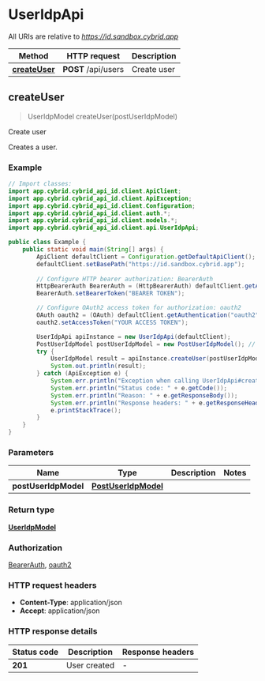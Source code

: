 # UserIdpApi

All URIs are relative to *https://id.sandbox.cybrid.app*

| Method | HTTP request | Description |
|------------- | ------------- | -------------|
| [**createUser**](UserIdpApi.md#createUser) | **POST** /api/users | Create user |



## createUser

> UserIdpModel createUser(postUserIdpModel)

Create user

Creates a user.  

### Example

```java
// Import classes:
import app.cybrid.cybrid_api_id.client.ApiClient;
import app.cybrid.cybrid_api_id.client.ApiException;
import app.cybrid.cybrid_api_id.client.Configuration;
import app.cybrid.cybrid_api_id.client.auth.*;
import app.cybrid.cybrid_api_id.client.models.*;
import app.cybrid.cybrid_api_id.client.api.UserIdpApi;

public class Example {
    public static void main(String[] args) {
        ApiClient defaultClient = Configuration.getDefaultApiClient();
        defaultClient.setBasePath("https://id.sandbox.cybrid.app");
        
        // Configure HTTP bearer authorization: BearerAuth
        HttpBearerAuth BearerAuth = (HttpBearerAuth) defaultClient.getAuthentication("BearerAuth");
        BearerAuth.setBearerToken("BEARER TOKEN");

        // Configure OAuth2 access token for authorization: oauth2
        OAuth oauth2 = (OAuth) defaultClient.getAuthentication("oauth2");
        oauth2.setAccessToken("YOUR ACCESS TOKEN");

        UserIdpApi apiInstance = new UserIdpApi(defaultClient);
        PostUserIdpModel postUserIdpModel = new PostUserIdpModel(); // PostUserIdpModel | 
        try {
            UserIdpModel result = apiInstance.createUser(postUserIdpModel);
            System.out.println(result);
        } catch (ApiException e) {
            System.err.println("Exception when calling UserIdpApi#createUser");
            System.err.println("Status code: " + e.getCode());
            System.err.println("Reason: " + e.getResponseBody());
            System.err.println("Response headers: " + e.getResponseHeaders());
            e.printStackTrace();
        }
    }
}
```

### Parameters


| Name | Type | Description  | Notes |
|------------- | ------------- | ------------- | -------------|
| **postUserIdpModel** | [**PostUserIdpModel**](PostUserIdpModel.md)|  | |

### Return type

[**UserIdpModel**](UserIdpModel.md)

### Authorization

[BearerAuth](../README.md#BearerAuth), [oauth2](../README.md#oauth2)

### HTTP request headers

- **Content-Type**: application/json
- **Accept**: application/json


### HTTP response details
| Status code | Description | Response headers |
|-------------|-------------|------------------|
| **201** | User created |  -  |

